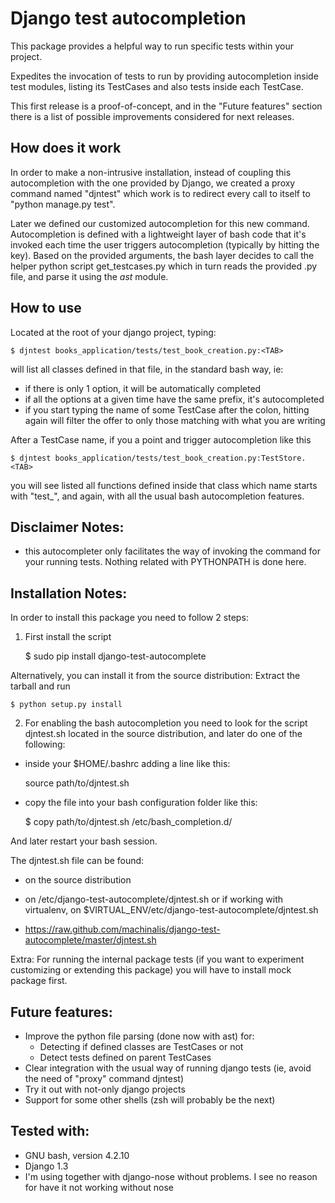 Django test autocompletion
==========================

This package provides a helpful way to run specific tests within your project.

Expedites the invocation of tests to run by providing autocompletion inside
test modules, listing its TestCases and also tests inside each TestCase.

This first release is a proof-of-concept, and in the "Future features" section
there is a list of possible improvements considered for next releases.


How does it work
----------------

In order to make a non-intrusive installation, instead of coupling this
autocompletion with the one provided by Django, we created a proxy command
named "djntest" which work is to redirect every call to itself to
"python manage.py test".

Later we defined our customized autocompletion for this new command.
Autocompletion is defined with a lightweight layer of bash code that it's
invoked each time the user triggers autocompletion (typically by hitting the
<TAB> key). Based on the provided arguments, the bash layer decides to call the
helper python script get_testcases.py which in turn reads the provided .py
file, and parse it using the *ast* module.


How to use
----------

Located at the root of your django project, typing:

    $ djntest books_application/tests/test_book_creation.py:<TAB>

will list all classes defined in that file, in the standard bash way, ie:
 * if there is only 1 option, it will be automatically completed
 * if all the options at a given time have the same prefix, it's autocompleted
 * if you start typing the name of some TestCase after the colon, hitting <TAB>
   again will filter the offer to only those matching with what you are writing

After a TestCase name, if you a point and trigger autocompletion like this

    $ djntest books_application/tests/test_book_creation.py:TestStore.<TAB>

you will see listed all functions defined inside that class which name starts
with "test_", and again, with all the usual bash autocompletion features.


Disclaimer Notes:
-----------------

 * this autocompleter only facilitates the way of invoking the command for
   your running tests. Nothing related with PYTHONPATH is done here.


Installation Notes:
-------------------

In order to install this package you need to follow 2 steps:

1. First install the script

    $ sudo pip install django-test-autocomplete

Alternatively, you can install it from the source distribution:
Extract the tarball and run

    $ python setup.py install

2. For enabling the bash autocompletion you need to look for the
script djntest.sh located in the source distribution, and later
do one of the following:

 * inside your $HOME/.bashrc adding a line like this:

    source path/to/djntest.sh

 * copy the file into your bash configuration folder like this:

    $ copy path/to/djntest.sh /etc/bash_completion.d/

And later restart your bash session.

The djntest.sh file can be found:

 * on the source distribution

 * on /etc/django-test-autocomplete/djntest.sh or if working with virtualenv, on
   $VIRTUAL_ENV/etc/django-test-autocomplete/djntest.sh

 * https://raw.github.com/machinalis/django-test-autocomplete/master/djntest.sh

Extra:
For running the internal package tests (if you want to experiment customizing
or extending this package) you will have to install mock package first.


Future features:
----------------

 * Improve the python file parsing (done now with ast) for:
    - Detecting if defined classes are TestCases or not
    - Detect tests defined on parent TestCases
 * Clear integration with the usual way of running django tests (ie, avoid the need of
   "proxy" command djntest)
 * Try it out with not-only django projects
 * Support for some other shells (zsh will probably be the next)


Tested with:
------------
 * GNU bash, version 4.2.10
 * Django 1.3
 * I'm using together with django-nose without problems. I see no reason for
   have it not working without nose
